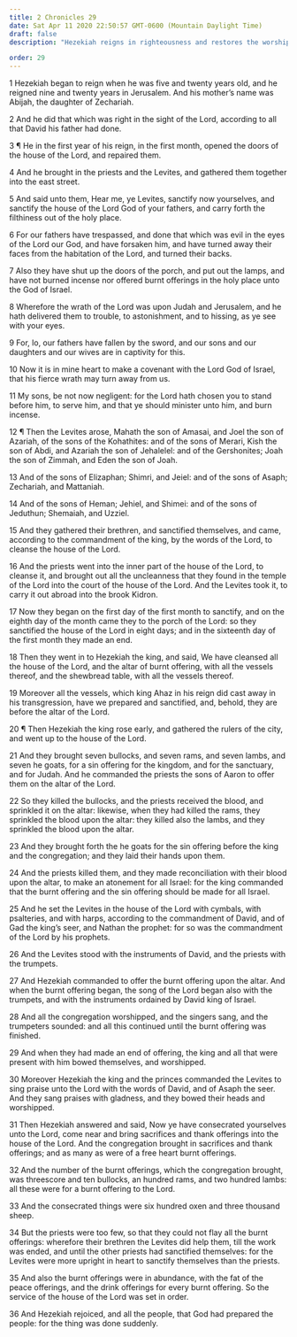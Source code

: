 ```yaml
---
title: 2 Chronicles 29
date: Sat Apr 11 2020 22:50:57 GMT-0600 (Mountain Daylight Time)
draft: false
description: "Hezekiah reigns in righteousness and restores the worship of Jehovah—The Levites cleanse and sanctify the house of the Lord—The priests offer sacrifices and make reconciliation and atonement for the people—Hezekiah and all the people worship the Lord and praise His name."

order: 29
---
```

    
1 Hezekiah began to reign when he was five and twenty years old, and he reigned nine and twenty years in Jerusalem. And his mother’s name was Abijah, the daughter of Zechariah.

2 And he did that which was right in the sight of the Lord, according to all that David his father had done.

3 ¶ He in the first year of his reign, in the first month, opened the doors of the house of the Lord, and repaired them.

4 And he brought in the priests and the Levites, and gathered them together into the east street.

5 And said unto them, Hear me, ye Levites, sanctify now yourselves, and sanctify the house of the Lord God of your fathers, and carry forth the filthiness out of the holy place.

6 For our fathers have trespassed, and done that which was evil in the eyes of the Lord our God, and have forsaken him, and have turned away their faces from the habitation of the Lord, and turned their backs.

7 Also they have shut up the doors of the porch, and put out the lamps, and have not burned incense nor offered burnt offerings in the holy place unto the God of Israel.

8 Wherefore the wrath of the Lord was upon Judah and Jerusalem, and he hath delivered them to trouble, to astonishment, and to hissing, as ye see with your eyes.

9 For, lo, our fathers have fallen by the sword, and our sons and our daughters and our wives are in captivity for this.

10 Now it is in mine heart to make a covenant with the Lord God of Israel, that his fierce wrath may turn away from us.

11 My sons, be not now negligent: for the Lord hath chosen you to stand before him, to serve him, and that ye should minister unto him, and burn incense.

12 ¶ Then the Levites arose, Mahath the son of Amasai, and Joel the son of Azariah, of the sons of the Kohathites: and of the sons of Merari, Kish the son of Abdi, and Azariah the son of Jehalelel: and of the Gershonites; Joah the son of Zimmah, and Eden the son of Joah.

13 And of the sons of Elizaphan; Shimri, and Jeiel: and of the sons of Asaph; Zechariah, and Mattaniah.

14 And of the sons of Heman; Jehiel, and Shimei: and of the sons of Jeduthun; Shemaiah, and Uzziel.

15 And they gathered their brethren, and sanctified themselves, and came, according to the commandment of the king, by the words of the Lord, to cleanse the house of the Lord.

16 And the priests went into the inner part of the house of the Lord, to cleanse it, and brought out all the uncleanness that they found in the temple of the Lord into the court of the house of the Lord. And the Levites took it, to carry it out abroad into the brook Kidron.

17 Now they began on the first day of the first month to sanctify, and on the eighth day of the month came they to the porch of the Lord: so they sanctified the house of the Lord in eight days; and in the sixteenth day of the first month they made an end.

18 Then they went in to Hezekiah the king, and said, We have cleansed all the house of the Lord, and the altar of burnt offering, with all the vessels thereof, and the shewbread table, with all the vessels thereof.

19 Moreover all the vessels, which king Ahaz in his reign did cast away in his transgression, have we prepared and sanctified, and, behold, they are before the altar of the Lord.

20 ¶ Then Hezekiah the king rose early, and gathered the rulers of the city, and went up to the house of the Lord.

21 And they brought seven bullocks, and seven rams, and seven lambs, and seven he goats, for a sin offering for the kingdom, and for the sanctuary, and for Judah. And he commanded the priests the sons of Aaron to offer them on the altar of the Lord.

22 So they killed the bullocks, and the priests received the blood, and sprinkled it on the altar: likewise, when they had killed the rams, they sprinkled the blood upon the altar: they killed also the lambs, and they sprinkled the blood upon the altar.

23 And they brought forth the he goats for the sin offering before the king and the congregation; and they laid their hands upon them.

24 And the priests killed them, and they made reconciliation with their blood upon the altar, to make an atonement for all Israel: for the king commanded that the burnt offering and the sin offering should be made for all Israel.

25 And he set the Levites in the house of the Lord with cymbals, with psalteries, and with harps, according to the commandment of David, and of Gad the king’s seer, and Nathan the prophet: for so was the commandment of the Lord by his prophets.

26 And the Levites stood with the instruments of David, and the priests with the trumpets.

27 And Hezekiah commanded to offer the burnt offering upon the altar. And when the burnt offering began, the song of the Lord began also with the trumpets, and with the instruments ordained by David king of Israel.

28 And all the congregation worshipped, and the singers sang, and the trumpeters sounded: and all this continued until the burnt offering was finished.

29 And when they had made an end of offering, the king and all that were present with him bowed themselves, and worshipped.

30 Moreover Hezekiah the king and the princes commanded the Levites to sing praise unto the Lord with the words of David, and of Asaph the seer. And they sang praises with gladness, and they bowed their heads and worshipped.

31 Then Hezekiah answered and said, Now ye have consecrated yourselves unto the Lord, come near and bring sacrifices and thank offerings into the house of the Lord. And the congregation brought in sacrifices and thank offerings; and as many as were of a free heart burnt offerings.

32 And the number of the burnt offerings, which the congregation brought, was threescore and ten bullocks, an hundred rams, and two hundred lambs: all these were for a burnt offering to the Lord.

33 And the consecrated things were six hundred oxen and three thousand sheep.

34 But the priests were too few, so that they could not flay all the burnt offerings: wherefore their brethren the Levites did help them, till the work was ended, and until the other priests had sanctified themselves: for the Levites were more upright in heart to sanctify themselves than the priests.

35 And also the burnt offerings were in abundance, with the fat of the peace offerings, and the drink offerings for every burnt offering. So the service of the house of the Lord was set in order.

36 And Hezekiah rejoiced, and all the people, that God had prepared the people: for the thing was done suddenly.
